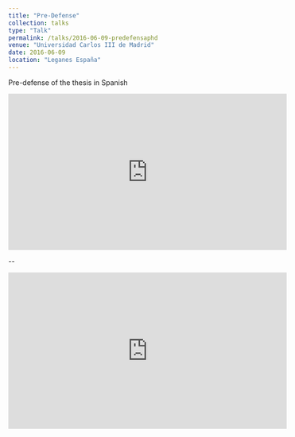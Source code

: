 ```yaml
---
title: "Pre-Defense"
collection: talks
type: "Talk"
permalink: /talks/2016-06-09-predefensaphd
venue: "Universidad Carlos III de Madrid"
date: 2016-06-09
location: "Leganes España"
---
```

Pre-defense of the thesis in Spanish



<iframe width="560" height="315" src="https://www.youtube.com/embed/6EKlSGSA5qc" frameborder="0" allow="autoplay; encrypted-media" allowfullscreen></iframe>

--


<iframe width="560" height="315" src="https://www.youtube.com/embed/UKtrSzIt-oY" frameborder="0" allow="autoplay; encrypted-media" allowfullscreen></iframe>


